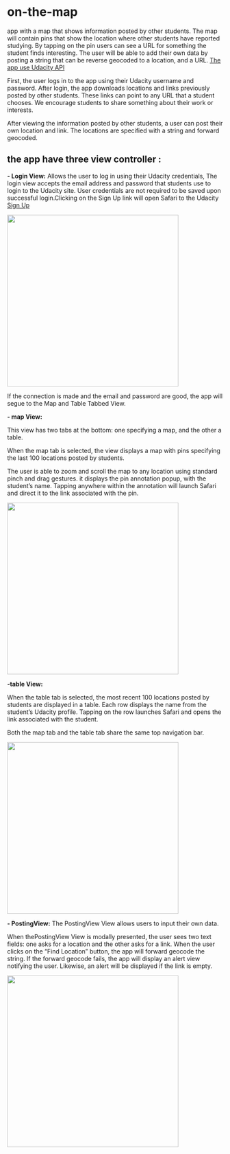 # on-the-map

app with a map that shows information posted by other students. The map will contain pins that show the location where other students have reported studying. By tapping on the pin users can see a URL for something the student finds interesting. The user will be able to add their own data by posting a string that can be reverse geocoded to a location, and a URL.
[The app use Udacity API](https://www.udacity.com)


First, the user logs in to the app using their Udacity username and password. After login, the app downloads locations and links previously posted by other students. These links can point to any URL that a student chooses. We encourage students to share something about their work or interests.

After viewing the information posted by other students, a user can post their own location and link. The locations are specified with a string and forward geocoded.

## the app have three view controller :

**- Login View:**
Allows the user to log in using their Udacity credentials, The login view accepts the email address and password that students use to login to the Udacity site. User credentials are not required to be saved upon successful login.Clicking on the Sign Up link will open Safari to the Udacity [Sign Up](https://www.udacity.com)

<img src="https://github.com/Abdu11a/on-the-map/blob/master/On%20The%20Map/on%20the%20map%20screen/Screen%201.png" width=400>

If the connection is made and the email and password are good, the app will segue to the Map and Table Tabbed View.


**- map View:** 

 This view has two tabs at the bottom: one specifying a map, and the other a table.


When the map tab is selected, the view displays a map with pins specifying the last 100 locations posted by students.


The user is able to zoom and scroll the map to any location using standard pinch and drag gestures.
 it displays the pin annotation popup, with the student’s name. Tapping anywhere within the annotation will launch Safari and direct it to the link associated with the pin.

<img src="https://github.com/Abdu11a/on-the-map/blob/master/On%20The%20Map/on%20the%20map%20screen/Screen%203.png
" width=400>


**-table View:**

When the table tab is selected, the most recent 100 locations posted by students are displayed in a table. Each row displays the name from the student’s Udacity profile. Tapping on the row launches Safari and opens the link associated with the student.


Both the map tab and the table tab share the same top navigation bar.


<img src="https://github.com/Abdu11a/on-the-map/blob/master/On%20The%20Map/on%20the%20map%20screen/Screen%204.png" width=400>

**- PostingView:** 
The PostingView View allows users to input their own data.


When thePostingView View is modally presented, the user sees two text fields: one asks for a location and the other asks for a link.
When the user clicks on the “Find Location” button, the app will forward geocode the string. If the forward geocode fails, the app will display an alert view notifying the user. Likewise, an alert will be displayed if the link is empty.


<img src="https://github.com/Abdu11a/on-the-map/blob/master/On%20The%20Map/on%20the%20map%20screen/Screen%203.png" width=400>



